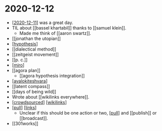 # 2020-12-12

- [[2020-12-11]] was a great day.
- TIL about [[bassel khartabil]] thanks to [[samuel klein]].
  - Made me think of [[aaron swartz]].
- [[jonathan the utopian]]
- [[hypothesis]]
- [[dialectical method]]
- [[zeitgeist movement]]
- [[p. c.]]
- [[miro]]
- [[agora plan]]
  - [[agora hypothesis integration]]
- [[avalokiteshvara]]
- [[latent compass]]
- [[days of being wild]]
- Wrote about [[wikilinks everywhere]].
- [[crowdsourced]] [[wikilinks]]
- [[pull]] [[links]]
  - Unclear if this should be one action or two, [[pull]] and [[publish]] or [[broadcast]].
- [[301works]]

[//begin]: # "Autogenerated link references for markdown compatibility"
[2020-12-11]: 2020-12-11 "2020-12-11"
[bassel-khartabil]: ../bassel-khartabil "Bassel Khartabil"
[samuel-klein]: ../samuel-klein "Samuel Klein"
[aaron-swartz]: ../aaron-swartz "Aaron Swartz"
[jonathan-the-utopian]: ../jonathan-the-utopian "Jonathan the Utopian"
[hypothesis]: ../hypothes.is "hypothes.is"
[dialectical-method]: ../dialectical-method "Dialectical Method"
[zeitgeist-movement]: ../zeitgeist-movement "Zeitgeist Movement"
[p-c]: ../p-c "P. C."
[miro]: ../miro "Miro"
[agora-plan]: ../agora-plan "Agora Plan"
[agora-hypothesis-integration]: ../agora-hypothesis-integration "Agora Hypothesis Integration"
[avalokiteshvara]: ../avalokiteshvara "Avalokiteshvara"
[latent-compass]: ../latent-compass "Latent Compass"
[days-of-being-wild]: ../days-of-being-wild "Days of Being Wild"
[wikilinks-everywhere]: ../wikilinks-everywhere "Wikilinks Everywhere"
[crowdsourced]: ../crowdsourced "Crowdsourced"
[wikilinks]: ../wikilinks "Wikilinks"
[pull]: ../pull "Pull"
[links]: ../links "Links"
[//end]: # "Autogenerated link references"